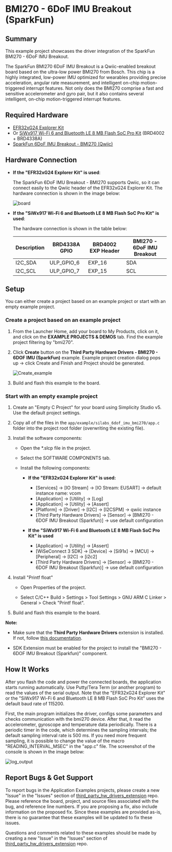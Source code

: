 # BMI270 - 6DoF IMU Breakout (SparkFun) #

## Summary ##

This example project showcases the driver integration of the SparkFun BMI270 - 6DoF IMU Breakout.

The SparkFun BMI270 6DoF IMU Breakout is a Qwiic-enabled breakout board based on the ultra-low power BMI270 from Bosch. This chip is a highly integrated, low-power IMU optimized for wearables providing precise acceleration, angular rate measurement, and intelligent on-chip motion-triggered interrupt features. Not only does the BMI270 comprise a fast and sensitive accelerometer and gyro pair, but it also contains several intelligent, on-chip motion-triggered interrupt features.

## Required Hardware ##

- [EFR32xG24 Explorer Kit](https://www.silabs.com/development-tools/wireless/efr32xg24-explorer-kit?tab=overview)
- Or [SiWx917 Wi-Fi 6 and Bluetooth LE 8 MB Flash SoC Pro Kit](https://www.silabs.com/development-tools/wireless/wi-fi/siwx917-pk6031a-wifi-6-bluetooth-le-soc-pro-kit) (BRD4002 + BRD4338A)
- [SparkFun 6DoF IMU Breakout - BMI270 (Qwiic)](https://www.sparkfun.com/products/22397)

## Hardware Connection ##

- **If the "EFR32xG24 Explorer Kit" is used**:
  
  The SparkFun 6DoF IMU Breakout - BMI270 supports Qwiic, so it can connect easily to the Qwiic header of the EFR32xG24 Explorer Kit. The hardware connection is shown in the image below:

  ![board](image/hardware_connection.png)

- **If the "SiWx917 Wi-Fi 6 and Bluetooth LE 8 MB Flash SoC Pro Kit" is used**:
  
  The hardware connection is shown in the table below:

  | Description  | BRD4338A GPIO | BRD4002 EXP Header | BMI270 - 6DoF IMU Breakout|
  | -------------| ------------- | ------------------ | ------------------------- |
  | I2C_SDA      | ULP_GPIO_6    | EXP_16             | SDA                       |
  | I2C_SCL      | ULP_GPIO_7    | EXP_15             | SCL                       |

## Setup ##

You can either create a project based on an example project or start with an empty example project.

### Create a project based on an example project ###

1. From the Launcher Home, add your board to My Products, click on it, and click on the **EXAMPLE PROJECTS & DEMOS** tab. Find the example project filtering by "bmi270".

2. Click **Create** button on the **Third Party Hardware Drivers - BMI270 - 6DOF IMU (SparkFun)** example. Example project creation dialog pops up -> click Create and Finish and Project should be generated.

   ![Create_example](image/create_example.png)

3. Build and flash this example to the board.

### Start with an empty example project ###

1. Create an "Empty C Project" for your board using Simplicity Studio v5. Use the default project settings.

2. Copy all of the files in the `app/example/silabs_6dof_imu_bmi270/app.c` folder into the project root folder (overwriting the existing file).

3. Install the software components:

    - Open the *.slcp file in the project.

    - Select the SOFTWARE COMPONENTS tab.

    - Install the following components:

        - **If the "EFR32xG24 Explorer Kit" is used:**
            - [Services] → [IO Stream] → [IO Stream: EUSART] → default instance name: vcom
            - [Application] → [Utility] → [Log]
            - [Application] → [Utility] → [Assert]
            - [Platform] → [Driver] → [I2C] → [I2CSPM] → qwiic instance
            - [Third Party Hardware Drivers] → [Sensor] → [BMI270 - 6DOF IMU Breakout (Sparkfun)] → use default configuration

        - **If the "SiWx917 Wi-Fi 6 and Bluetooth LE 8 MB Flash SoC Pro Kit" is used**
            - [Application] → [Utility] → [Assert]
            - [WiSeConnect 3 SDK] → [Device] → [Si91x] → [MCU] → [Peripheral] → [I2C] → [i2c2]
            - [Third Party Hardware Drivers] → [Sensor] → [BMI270 - 6DOF IMU Breakout (Sparkfun)] → use default configuration

4. Install "Printf float"

    - Open Properties of the project.

    - Select C/C++ Build > Settings > Tool Settings > GNU ARM C Linker > General > Check "Printf float".

5. Build and flash this example to the board.

**Note:**

- Make sure that the **Third Party Hardware Drivers** extension is installed. If not, follow [this documentation](https://github.com/SiliconLabs/third_party_hw_drivers_extension/blob/master/README.md#how-to-add-to-simplicity-studio-ide).

- SDK Extension must be enabled for the project to install the "BMI270 - 6DOF IMU Breakout (Sparkfun)" component.

## How It Works #

After you flash the code and power the connected boards, the application starts running automatically. Use Putty/Tera Term (or another program) to read the values of the serial output. Note that the "EFR32xG24 Explorer Kit" or the "SiWx917 Wi-Fi 6 and Bluetooth LE 8 MB Flash SoC Pro Kit" uses the default baud rate of 115200.

First, the main program initializes the driver, configs some parameters and checks communication with the bmi270 device. After that, it read the accelerometer, gyroscope and temperature data periodically. There is a periodic timer in the code, which determines the sampling intervals; the default sampling interval rate is 500 ms. If you need more frequent sampling, it is possible to change the value of the macro "READING_INTERVAL_MSEC" in the "app.c" file. The screenshot of the console is shown in the image below:

![log_output](image/log.png)

## Report Bugs & Get Support ##

To report bugs in the Application Examples projects, please create a new "Issue" in the "Issues" section of [third_party_hw_drivers_extension](https://github.com/SiliconLabs/third_party_hw_drivers_extension) repo. Please reference the board, project, and source files associated with the bug, and reference line numbers. If you are proposing a fix, also include information on the proposed fix. Since these examples are provided as-is, there is no guarantee that these examples will be updated to fix these issues.

Questions and comments related to these examples should be made by creating a new "Issue" in the "Issues" section of [third_party_hw_drivers_extension](https://github.com/SiliconLabs/third_party_hw_drivers_extension) repo.
